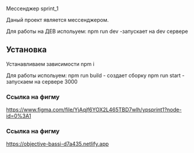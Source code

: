 
Мессенджер sprint_1

Даный проект является мессенджером.

Для работы на ДЕВ испольуем:
npm run dev -запускает на dev сервере

## Установка

Устанавливаем зависимости
npm i

Для работы испольуем:
npm run build - создает сборку
npm run start - запускаем на сервере 3000

### Ссылка на фигму
https://www.figma.com/file/YjAqjf6YOX2L465TBD7wlh/ypsprint1?node-id=0%3A1

### Ссылка на фигму
https://objective-bassi-d7a435.netlify.app



